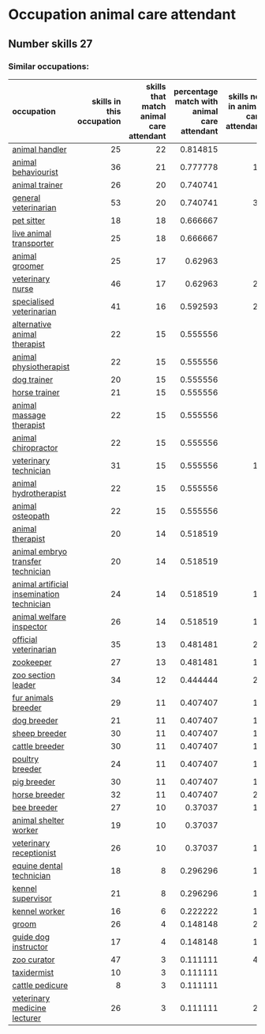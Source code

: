 # Occupation animal care attendant
## Number skills 27
### Similar occupations:
| occupation                                                                                |   skills in this occupation |   skills that match animal care attendant |   percentage match with animal care attendant |   skills not in animal care attendant |
|:------------------------------------------------------------------------------------------|----------------------------:|------------------------------------------:|----------------------------------------------:|--------------------------------------:|
| [animal handler](animal_handler.md)                                                       |                          25 |                                        22 |                                      0.814815 |                                     3 |
| [animal behaviourist](animal_behaviourist.md)                                             |                          36 |                                        21 |                                      0.777778 |                                    15 |
| [animal trainer](animal_trainer.md)                                                       |                          26 |                                        20 |                                      0.740741 |                                     6 |
| [general veterinarian](general_veterinarian.md)                                           |                          53 |                                        20 |                                      0.740741 |                                    33 |
| [pet sitter](pet_sitter.md)                                                               |                          18 |                                        18 |                                      0.666667 |                                     0 |
| [live animal transporter](live_animal_transporter.md)                                     |                          25 |                                        18 |                                      0.666667 |                                     7 |
| [animal groomer](animal_groomer.md)                                                       |                          25 |                                        17 |                                      0.62963  |                                     8 |
| [veterinary nurse](veterinary_nurse.md)                                                   |                          46 |                                        17 |                                      0.62963  |                                    29 |
| [specialised veterinarian](specialised_veterinarian.md)                                   |                          41 |                                        16 |                                      0.592593 |                                    25 |
| [alternative animal therapist](alternative_animal_therapist.md)                           |                          22 |                                        15 |                                      0.555556 |                                     7 |
| [animal physiotherapist](animal_physiotherapist.md)                                       |                          22 |                                        15 |                                      0.555556 |                                     7 |
| [dog trainer](dog_trainer.md)                                                             |                          20 |                                        15 |                                      0.555556 |                                     5 |
| [horse trainer](horse_trainer.md)                                                         |                          21 |                                        15 |                                      0.555556 |                                     6 |
| [animal massage therapist](animal_massage_therapist.md)                                   |                          22 |                                        15 |                                      0.555556 |                                     7 |
| [animal chiropractor](animal_chiropractor.md)                                             |                          22 |                                        15 |                                      0.555556 |                                     7 |
| [veterinary technician](veterinary_technician.md)                                         |                          31 |                                        15 |                                      0.555556 |                                    16 |
| [animal hydrotherapist](animal_hydrotherapist.md)                                         |                          22 |                                        15 |                                      0.555556 |                                     7 |
| [animal osteopath](animal_osteopath.md)                                                   |                          22 |                                        15 |                                      0.555556 |                                     7 |
| [animal therapist](animal_therapist.md)                                                   |                          20 |                                        14 |                                      0.518519 |                                     6 |
| [animal embryo transfer technician](animal_embryo_transfer_technician.md)                 |                          20 |                                        14 |                                      0.518519 |                                     6 |
| [animal artificial insemination technician](animal_artificial_insemination_technician.md) |                          24 |                                        14 |                                      0.518519 |                                    10 |
| [animal welfare inspector](animal_welfare_inspector.md)                                   |                          26 |                                        14 |                                      0.518519 |                                    12 |
| [official veterinarian](official_veterinarian.md)                                         |                          35 |                                        13 |                                      0.481481 |                                    22 |
| [zookeeper](zookeeper.md)                                                                 |                          27 |                                        13 |                                      0.481481 |                                    14 |
| [zoo section leader](zoo_section_leader.md)                                               |                          34 |                                        12 |                                      0.444444 |                                    22 |
| [fur animals breeder](fur_animals_breeder.md)                                             |                          29 |                                        11 |                                      0.407407 |                                    18 |
| [dog breeder](dog_breeder.md)                                                             |                          21 |                                        11 |                                      0.407407 |                                    10 |
| [sheep breeder](sheep_breeder.md)                                                         |                          30 |                                        11 |                                      0.407407 |                                    19 |
| [cattle breeder](cattle_breeder.md)                                                       |                          30 |                                        11 |                                      0.407407 |                                    19 |
| [poultry breeder](poultry_breeder.md)                                                     |                          24 |                                        11 |                                      0.407407 |                                    13 |
| [pig breeder](pig_breeder.md)                                                             |                          30 |                                        11 |                                      0.407407 |                                    19 |
| [horse breeder](horse_breeder.md)                                                         |                          32 |                                        11 |                                      0.407407 |                                    21 |
| [bee breeder](bee_breeder.md)                                                             |                          27 |                                        10 |                                      0.37037  |                                    17 |
| [animal shelter worker](animal_shelter_worker.md)                                         |                          19 |                                        10 |                                      0.37037  |                                     9 |
| [veterinary receptionist](veterinary_receptionist.md)                                     |                          26 |                                        10 |                                      0.37037  |                                    16 |
| [equine dental technician](equine_dental_technician.md)                                   |                          18 |                                         8 |                                      0.296296 |                                    10 |
| [kennel supervisor](kennel_supervisor.md)                                                 |                          21 |                                         8 |                                      0.296296 |                                    13 |
| [kennel worker](kennel_worker.md)                                                         |                          16 |                                         6 |                                      0.222222 |                                    10 |
| [groom](groom.md)                                                                         |                          26 |                                         4 |                                      0.148148 |                                    22 |
| [guide dog instructor](guide_dog_instructor.md)                                           |                          17 |                                         4 |                                      0.148148 |                                    13 |
| [zoo curator](zoo_curator.md)                                                             |                          47 |                                         3 |                                      0.111111 |                                    44 |
| [taxidermist](taxidermist.md)                                                             |                          10 |                                         3 |                                      0.111111 |                                     7 |
| [cattle pedicure](cattle_pedicure.md)                                                     |                           8 |                                         3 |                                      0.111111 |                                     5 |
| [veterinary medicine lecturer](veterinary_medicine_lecturer.md)                           |                          26 |                                         3 |                                      0.111111 |                                    23 |
